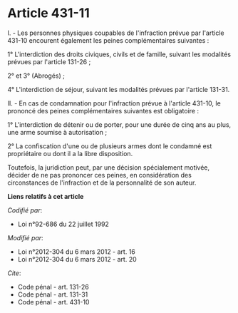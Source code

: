 # Article 431-11

I. - Les personnes physiques coupables de l'infraction prévue par l'article 431-10 encourent également les peines
complémentaires suivantes : 

1° L'interdiction des droits civiques, civils et de famille, suivant les modalités prévues par l'article 131-26 ; 

2° et 3° (Abrogés) ;

4° L'interdiction de séjour, suivant les modalités prévues par l'article 131-31. 

II. - En cas de condamnation pour l'infraction prévue à l'article 431-10, le prononcé des peines complémentaires suivantes
est obligatoire : 

1° L'interdiction de détenir ou de porter, pour une durée de cinq ans au plus, une arme soumise à autorisation ; 

2° La confiscation d'une ou de plusieurs armes dont le condamné est propriétaire ou dont il a la libre disposition. 

Toutefois, la juridiction peut, par une décision spécialement motivée, décider de ne pas prononcer ces peines, en
considération des circonstances de l'infraction et de la personnalité de son auteur.

**Liens relatifs à cet article**

_Codifié par_:

  - Loi n°92-686 du 22 juillet 1992

_Modifié par_:

  - Loi n°2012-304 du 6 mars 2012 - art. 16
  - Loi n°2012-304 du 6 mars 2012 - art. 20

_Cite_:

  - Code pénal - art. 131-26
  - Code pénal - art. 131-31
  - Code pénal - art. 431-10
